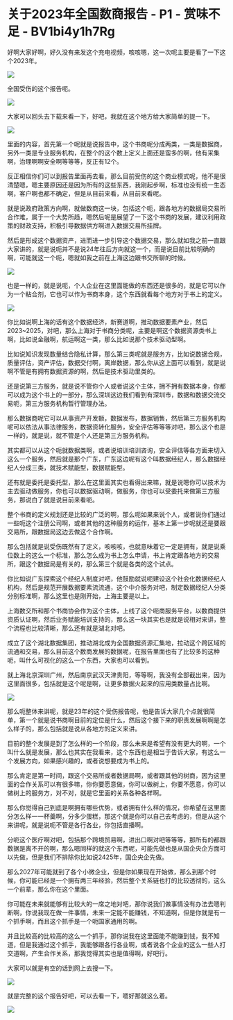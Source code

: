 # 关于2023年全国数商报告 - P1 - 赏味不足 - BV1bi4y1h7Rg

好啊大家好啊，好久没有来发这个充电视频，咳咳嗯，这一次呢主要是看了一下这个2023年。

![](img/178e97bbb6995f6ae63133fde44aa306_1.png)

全国受伤的这个报告呃。

![](img/178e97bbb6995f6ae63133fde44aa306_3.png)

大家可以回头去下载来看一下，好吧，我就在这个地方给大家简单的提一下。

![](img/178e97bbb6995f6ae63133fde44aa306_5.png)

里面的内容，首先第一个呢就是说报告中，这个书商呢分成两类，一类是数据商，另外一类是专业服务机构，在整个的这个数上定义上面还是蛮多的啊，他有采集啊，治理啊啊安全啊等等等，反正有12个。

反正相信你们可以到报告里面再去看，那么目前受伤的这个商业模式呢，他不是很清楚嗯，嗯主要原因还是因为所有的这些东西，我刚起步啊，标准也没有统一生态啊，客户啊也都不确定，但是从目前来看，从目前来看呢。

就是说政府政策方向啊，就做数商这一块，包括这个呃，跟各地方的数据局交易所合作难，属于一个大势所趋，嗯然后呢是展望了一下这个书商的发展，建议利用政策的财政支持，积极引导数据供方啊进入数据交易所挂牌。

然后是形成这个数据资产，进而进一步引导这个数据交易，那么就如我之前一直跟大家讲的，就是说呃并不是说24年往后方向就这一个，而是说目前比较明确的啊，可能就这一个呃，嗯就如我之前在上海这边跟书交所聊的时候。



![](img/178e97bbb6995f6ae63133fde44aa306_7.png)

也是一样的，就是说呃，个人企业在这里面能做的东西还是很多的，就是它可以作为一个粘合剂，它也可以作为书商本身，这个东西就看每个地方对于书上的定义。



![](img/178e97bbb6995f6ae63133fde44aa306_9.png)

你比如说啊上海的话有这个数据经济，新赛道啊，推动数据要素产业，然后2023~2025，对吧，那么上海对于书商分类呢，主要是啊这个数据资源类书上啊，比如说金融啊，航运啊这一类，那么比如说那个技术驱动型啊。

比如说知识发现数量结合隐私计算，那么第三类呢就是服务方，比如说数据合规，质量评估，资产评估，数据交付啊，离岸数据，那么你从这上面可以看到，就是说啊不管是有拥有数据资源的啊，然后是技术驱动里类的。

还是说第三方服务，就是说不管你个人或者说这个主体，拥不拥有数据本身，你都可以成为这个书上的一部分，那么深圳这边我们看到有深圳市，数据和数据交流交易呃，第三方服务机构暂行管理办法。

那么数据商呢它可以从事资产开发额，数据发布，数据销售，然后第三方服务机构呢可以依法从事法律服务，数据资转化服务，安全评估等等等对吧，那么这个也是一样的，就是说，就不管是个人还是第三方服务机构。

其实都可以从这个呃就数据类啊，或者说培训培训咨询，安全评估等各方面来切入这么一个服务，然后就是那个广东，广东这边呢有这个叫数据经纪人，那么数据经纪人分成三类，就技术赋能型，数据赋能型。

还有就是委托是委托型，那么在这里面其实也看得出来嘛，就是说嗯你可以技术为主去驱动做服务，你也可以数据驱动啊，做服务，你也可以受委托来做第三方服务，那说白了就是说目前来看呃。

整个书商的定义规划还是比较的广泛的啊，那么呃如果来说个人，或者说你们通过一些呃这个注册公司啊，或者其他的这种服务的运作，基本上第一步呢就还是要跟交易所，跟数据局这边去做这个合作啊。

那么包括就是说受伤既然有了定义，咳咳咳，也就意味着它一定是拥有，就是说乘位数上的这么一个标准，那么怎么成为书上怎么申请，书上肯定跟各地方的交易所，跟这个数据局是有关的，那么第三个就是各类的这个试点。

你比如说广东探索这个经纪人制度对吧，他鼓励就说呃建设这个社会化数据经纪人机构，然后是规范开展数据要素流流通，这个中介服务对吧，制定数据经纪人分类分别标准啊，那么这里也是刚开始，上海主要是以上。

上海数交所和那个书商协会作为这个主体，上线了这个呃商服务平台，以数商提供资质认证啊，然后业务赋能培训支持的，那么这一块其实也是就是说相对来讲，整个流程也比较清晰，那么还有就是湖北对吧。

成立了这个湖北数据集团，推动湖北成为全国数据资源汇集地，拉动这个跨区域的流通和交易，那么目前这个数商发展的数据呢，在报告里面也有了比较多的这种呃，叫什么可视化的这么一个东西，大家也可以看到。

就上海北京深圳广州，然后南京武汉天津贵阳，等等啊，我没有全部截出来，因为这里面很多，包括就是这个呢是啊，让更多数据火起来的应用类数量占比啊。



![](img/178e97bbb6995f6ae63133fde44aa306_11.png)

那么呃整体来讲呢，就是23年的这个受伤报告呢，他是告诉大家几个点就很简单，第一个就是说书商啊目前的定位是什么，然后这个接下来的职责发展啊啊是怎么样子的，那么包括就是说从各地方的定义来讲。

目前的整个发展是到了怎么样的一个阶段，那么未来是希望有没有更大的啊，一个叫什么就是发展，那么也其实在我看来，这个东西也是相当于告诉大家，有这么一个发展方向，如果感兴趣的，或者说想要成为书上的。

那么肯定是第一时间，跟这个交易所或者数据局啊，或者跟其他的树商，因为这里面的合作关系可以有很多嘛，你你要愿意做，你可以做树上，你要不愿意，你可以做树上的服务方，对不对，就是它里面的关系各种各样啊。

那么你觉得自己到底是啊拥有哪些优势，或者拥有什么样的情况，你希望在这里面分怎么样一一杯羹啊，分多少蛋糕，那这个就是你可以自己去考虑的，但是从这个来讲呢，就是说呃不管是各行各业，你包括直播啊。

分呃这个医疗啊对吧，包括那个跨境贸易啊，进出口啊对吧等等等，那所有的都跟数据是离不开的啊，那么嗯同样的就这个东西呢，可能先做也是从国企央企方面可以先做，但是我们不排除你比如说2425年，国企央企先做。

那么2027年可能就到了各个小微企业，但是你如果现在开始做，那么到那个时候，你可能已经是一个拥有两三年经验，然后整个关系链也打的比较透彻的，这么一个前辈，那么你在这个里面。

你可能在未来就能够有比较大的一席之地对吧，那你说我们做事情没有办法去嗯判断啊，你说我现在做一件事情，未来一定能不能赚钱，不知道啊，但是你就是有一个抓手啊，而且这个抓手是一个呃国家通用的啊。

并且比较高的比较高的这么一个抓手，那你说我在这里面能不能赚到钱，我不知道，但是我通过这个抓手，我能够跟各行各业啊，或者说各个企业的这么一些人打交道啊，产生合作关系，那我觉得其实也是值得啊，好吧行。

大家可以就是有空的话到网上去搜一下。

![](img/178e97bbb6995f6ae63133fde44aa306_13.png)

就是完整的这个报告好吧，可以去看一下，嗯好那就这么着。

![](img/178e97bbb6995f6ae63133fde44aa306_15.png)
